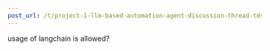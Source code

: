 ```yaml
---
post_url: /t/project-1-llm-based-automation-agent-discussion-thread-tds-jan-2025/164277/189
---
```

usage of langchain is allowed?
